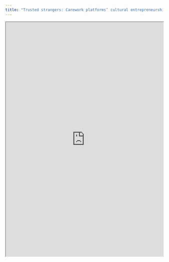 ```yaml
---
title: "Trusted strangers: Carework platforms’ cultural entrepreneurship in the on-demand economy"
---
```



<iframe height="750" width="100%" src="https://ewelton.github.io/ktest/wiki.html#Trusted%20strangers:%20Carework%20platforms%E2%80%99%20cultural%20entrepreneurship%20in%20the%20on-demand%20economy"></iframe>
